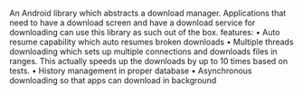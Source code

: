 An Android library which abstracts a download manager. Applications that need to have a download screen and have a download service for downloading can use this library as such out of the box. features:
•	Auto resume capability which auto resumes broken downloads 
•	Multiple threads downloading which sets up multiple connections and downloads files in ranges. This actually speeds up the downloads by up to 10 times based on tests.
•	History management in proper database
•	Asynchronous downloading so that apps can download in background
